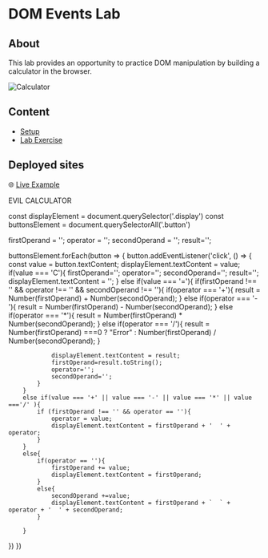 <h1>
  <span class="prefix"></span>
  <span class="headline">DOM Events Lab</span>
</h1>

## About

This lab provides an opportunity to practice DOM manipulation by building a calculator in the browser.

![Calculator](./assets/calculator.png)


## Content

- [Setup](./setup/README.md)
- [Lab Exercise](./exercise/README.md)

## Deployed sites

🌐 [Live Example](https://pages.git.generalassemb.ly/modular-curriculum-all-courses/dom-events-lab-solution/)



  EVIL CALCULATOR

const displayElement = document.querySelector('.display')
const buttonsElement = document.querySelectorAll('.button')

firstOperand = '';
operator = '';
secondOperand = '';
result='';

buttonsElement.forEach(button => {
   button.addEventListener('click', () => {
    const value = button.textContent;
        displayElement.textContent = value;
        if(value === 'C'){
            firstOperand='';
            operator='';
            secondOperand='';
            result='';
            displayElement.textContent = '';
        }
        else if(value === '='){
            if(firstOperand !== '' && operator !== '' && secondOperand !== ''){
                if(operator === '+'){
                    result = Number(firstOperand) + Number(secondOperand);
                }
                else if(operator === '-'){
                    result = Number(firstOperand) - Number(secondOperand);
                }
                else if(operator === '*'){
                    result = Number(firstOperand) * Number(secondOperand);
                }
                else if(operator === '/'){
                    result =  Number(firstOperand) ===0 ? "Error" : Number(firstOperand) / Number(secondOperand);
                }
                

                displayElement.textContent = result;
                firstOperand=result.toString();
                operator='';
                secondOperand='';
            }
        }
        else if(value === '+' || value === '-' || value === '*' || value ==='/' ){
            if (firstOperand !== '' && operator == ''){
                operator = value;
                displayElement.textContent = firstOperand + '  ' + operator;
            }
        }
        else{
            if(operator == ''){
                firstOperand += value;
                displayElement.textContent = firstOperand;
            }
            else{
                secondOperand +=value;
                displayElement.textContent = firstOperand + `  ` + operator + '  ' + secondOperand;
            }

        }


   })
})